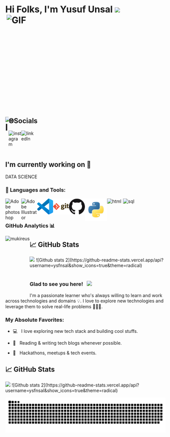 <h1 >Hi Folks, I'm Yusuf Unsal  <img src = "https://raw.githubusercontent.com/MartinHeinz/MartinHeinz/master/wave.gif" width = 50px> 
<img align="right" alt="GIF" src="https://github.com/abhisheknaiidu/abhisheknaiidu/blob/master/code.gif?raw=true" width="500" height="320" />
 
[<img align="left" alt="l" width="10px" src="https://upload.wikimedia.org/wikipedia/commons/d/d2/Transformers_The_Ride_3D.jpg" />][l]

 
 ## 🌐Socials
[<img align="left" alt="instagram" width="40px" src="https://upload.wikimedia.org/wikipedia/commons/9/95/Instagram_logo_2022.svg" />][instagram]
[<img align="left" alt="linkedln" width="40px" src="https://upload.wikimedia.org/wikipedia/commons/c/ca/LinkedIn_logo_initials.png" />][in]
 
<br />

[instagram]: https://www.instagram.com/
[in]: https://www.linkedin.com
[l]: https://upload.wikimedia.org/wikipedia/commons/8/8d/Transformers_rap_08.ogg
<br />
<br /> 

 ## I'm currently working on 🔭

 DATA SCIENCE 

### 🔧 Languages and Tools:
[<img align="left" alt="Adobe photoshop" width="50px" src="https://upload.wikimedia.org/wikipedia/commons/a/af/Adobe_Photoshop_CC_icon.svg" />][ap]
[<img align="left" alt="Adobe Illustrator" width="50px" src="https://upload.wikimedia.org/wikipedia/commons/f/fb/Adobe_Illustrator_CC_icon.svg" />][ai]
[<img align="left" alt="Visual Studio Code" width="50px" src="https://raw.githubusercontent.com/github/explore/80688e429a7d4ef2fca1e82350fe8e3517d3494d/topics/visual-studio-code/visual-studio-code.png" />][vsCode]
[<img align="left" alt="Git" width="50px" src="https://raw.githubusercontent.com/github/explore/80688e429a7d4ef2fca1e82350fe8e3517d3494d/topics/git/git.png" />][git]
[<img align="left" alt="GitHub" width="50px" src="https://raw.githubusercontent.com/github/explore/78df643247d429f6cc873026c0622819ad797942/topics/github/github.png" />][github]
[<img align="left" alt="Python" width="70px" src="https://raw.githubusercontent.com/github/explore/cebd63002168a05a6a642f309227eefeccd92950/topics/python/python.png" />][python]
[<img align="left" alt="html" width="50px" src="https://upload.wikimedia.org/wikipedia/commons/6/61/HTML5_logo_and_wordmark.svg" />][html]
[<img align="left" alt="sql" width="50px" src="https://upload.wikimedia.org/wikipedia/commons/6/6f/Sql_database_shortcut_icon.png" />][sql]


<br />

[vsCode]: https://code.visualstudio.com/
[git]: https://git-scm.com/
[github]: https://github.com/ysfnsal
[python]: https://www.python.org/
[ai]: https://www.adobe.com/tr/products/illustrator.html
[ap]: https://www.adobe.com/tr/products/photoshop.html
[sql]: https://www.w3schools.com/sql/
[html]:https://tr.wikipedia.org/wiki/HTML 

<br />
<br />


### GitHub Analytics 📊

  <img height="180em" align="left" src="https://github-readme-stats.vercel.app/api/top-langs?username=ysfnsal&show_icons=true&locale=en&layout=compact&langs_count=8&theme=radical" alt="mukireus"/>
</a>

## &#x1f4c8; GitHub Stats
 
<img src="https://github-readme-stats.vercel.app/api/top-langs/?username=ysfnsal&layout=compact&theme=dark" width="500" >
![Github stats 2](https://github-readme-stats.vercel.app/api?username=ysfnsal&show_icons=true&theme=radical)

<br />
<br />



 ### Glad to see you here! &nbsp; ![](https://visitor-badge.glitch.me/badge?page_id=iampavangandhi.iampavangandhi&style=flat-square&color=0088cc)

 I'm a passionate learner who's always willing to learn and work across technologies and domains 💡. I love to explore new technologies and leverage them to solve real-life problems 👨🏻‍💻.




### My Absolute Favorites:

- 💻 &nbsp; I love exploring new tech stack and building cool stuffs.

- 📰 &nbsp; Reading & writing tech blogs whenever possible.

- 🍕 &nbsp; Hackathons, meetups & tech events.

## &#x1f4c8; GitHub Stats
 
<img src="https://github-readme-stats.vercel.app/api/top-langs/?username=ysfnsal&layout=compact&theme=dark" width="500" >
![Github stats 2](https://github-readme-stats.vercel.app/api?username=ysfnsal&show_icons=true&theme=radical)

![snake gif](https://raw.githubusercontent.com/Platane/snk/output/github-contribution-grid-snake.svg)

